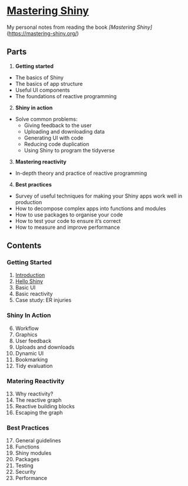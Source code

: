 # [Mastering Shiny](https://mastering-shiny.org/)

My personal notes from reading the book *[Mastering Shiny]*(https://mastering-shiny.org/)

## Parts

1. **Getting started**
- The basics of Shiny
- The basics of app structure
- Useful UI components
- The foundations of reactive programming
2. **Shiny in action** 
- Solve common problems: 
  - Giving feedback to the user
  - Uploading and downloading data
  - Generating UI with code
  - Reducing code duplication
  - Using Shiny to program the tidyverse
3. **Mastering reactivity**
- In-depth theory and practice of reactive programming
4. **Best practices** 
- Survey of useful techniques for making your Shiny apps work well in production
- How to decompose complex apps into functions and modules
- How to use packages to organise your code
- How to test your code to ensure it’s correct
- How to measure and improve performance

## Contents

### Getting Started 

1. [Introduction](https://github.com/maevadevs/mastering-shiny/blob/main/introduction.md)
2. [Hello Shiny](https://github.com/maevadevs/mastering-shiny/blob/main/hello-shiny.md)
3. Basic UI
4. Basic reactivity
5. Case study: ER injuries

### Shiny In Action

6. Workflow
7. Graphics
8. User feedback
9. Uploads and downloads
10. Dynamic UI
11. Bookmarking
12. Tidy evaluation

### Matering Reactivity

13. Why reactivity?
14. The reactive graph
15. Reactive building blocks
16. Escaping the graph

### Best Practices

17. General guidelines
18. Functions
19. Shiny modules
20. Packages
21. Testing
22. Security
23. Performance
